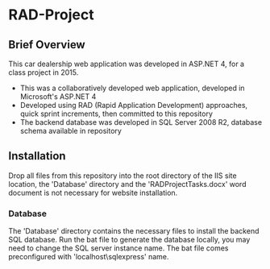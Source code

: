 # RAD-Project
## Brief Overview
This car dealership web application was developed in ASP.NET 4, for a class project in 2015.
* This was a collaboratively developed web application, developed in Microsoft's ASP.NET 4
* Developed using RAD (Rapid Application Development) approaches, quick sprint increments, then committed to this repository
* The backend database was developed in SQL Server 2008 R2, database schema available in repository

## Installation
Drop all files from this repository into the root directory of the IIS site location, the 'Database' directory and the 'RADProjectTasks.docx' word document is not necessary for website installation.

### Database
The 'Database' directory contains the necessary files to install the backend SQL database. Run the bat file to generate the database locally, you may need to change the SQL server instance name. The bat file comes preconfigured with 'localhost\sqlexpress' name.
